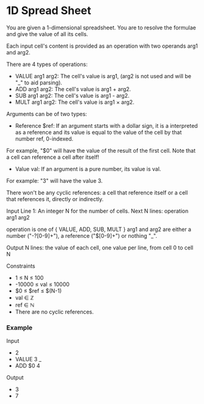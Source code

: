 # 1D Spread Sheet
You are given a 1-dimensional spreadsheet. You are to resolve the formulae and give the value of all its cells.

Each input cell's content is provided as an operation with two operands arg1 and arg2.

There are 4 types of operations:
* VALUE arg1 arg2: The cell's value is arg1, (arg2 is not used and will be "_" to aid parsing).
* ADD arg1 arg2: The cell's value is arg1 + arg2.
* SUB arg1 arg2: The cell's value is arg1 - arg2.
* MULT arg1 arg2: The cell's value is arg1 × arg2.

Arguments can be of two types:
* Reference $ref: If an argument starts with a dollar sign, it is a interpreted as a reference and its value is equal to the value of the cell by that number ref, 0-indexed.

For example, "$0" will have the value of the result of the first cell.
Note that a cell can reference a cell after itself!

* Value val: If an argument is a pure number, its value is val.

For example: "3" will have the value 3.

There won't be any cyclic references: a cell that reference itself or a cell that references it, directly or indirectly.

Input
Line 1: An integer N for the number of cells.
Next N lines: operation arg1 arg2

operation is one of { VALUE, ADD, SUB, MULT }
arg1 and arg2 are either a number ("-?[0-9]+"), a reference ("\$[0-9]+") or nothing "_".

Output
N lines: the value of each cell, one value per line, from cell 0 to cell N

Constraints
* 1 ≤ N ≤ 100
* -10000 ≤ val ≤ 10000
* $0 ≤ $ref ≤ $(N-1)
* val ∈ ℤ
* ref ∈ ℕ
* There are no cyclic references.

### Example
Input
* 2
* VALUE 3 _
* ADD $0 4

Output
* 3
* 7
